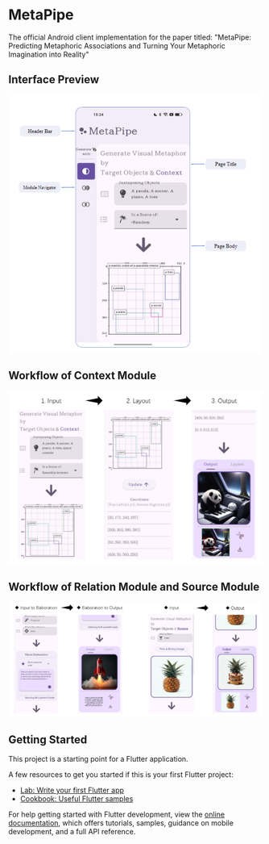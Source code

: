 # MetaPipe

The official Android client implementation for the paper titled: "MetaPipe: Predicting Metaphoric Associations and
Turning Your Metaphoric Imagination into Reality"

## Interface Preview
![Preview](./preview.png)

## Workflow of Context Module
![Workflow of Context Module](./context_module.png)

## Workflow of Relation Module and Source Module
![Workflow of Relation Module and Source Module](./relation_and_source_modules.png)

## Getting Started

This project is a starting point for a Flutter application.

A few resources to get you started if this is your first Flutter project:

- [Lab: Write your first Flutter app](https://docs.flutter.dev/get-started/codelab)
- [Cookbook: Useful Flutter samples](https://docs.flutter.dev/cookbook)

For help getting started with Flutter development, view the
[online documentation](https://docs.flutter.dev/), which offers tutorials,
samples, guidance on mobile development, and a full API reference.
